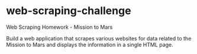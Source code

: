 # web-scraping-challenge
Web Scraping Homework - Mission to Mars 

Build a web application that scrapes various websites for data related to the Mission to Mars and displays the information in a single HTML page.
